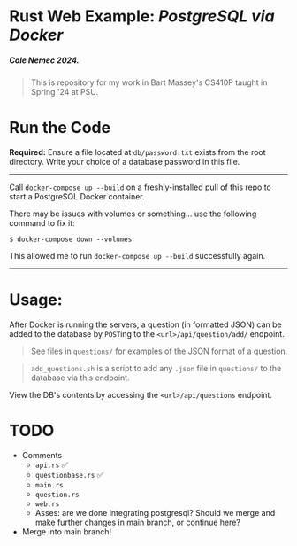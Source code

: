 # Rust Web Example: _PostgreSQL via Docker_

##### Cole Nemec 2024.

> This is repository for my work in Bart Massey's CS410P taught in Spring '24 at PSU.

# Run the Code

**Required:** Ensure a file located at `db/password.txt` exists from the root directory. Write your choice of a database password in this file.

---

Call `docker-compose up --build` on a freshly-installed pull of this repo to start a PostgreSQL Docker container.

There may be issues with volumes or something... use the following command to fix it:

```
$ docker-compose down --volumes
```

This allowed me to run `docker-compose up --build` successfully again.

---

# Usage:

After Docker is running the servers, a question (in formatted JSON) can be added to the database by `POST`ing to the `<url>/api/question/add/` endpoint.

> See files in `questions/` for examples of the JSON format of a question.

> `add_questions.sh` is a script to add any `.json` file in `questions/` to the database via this endpoint.

View the DB's contents by accessing the `<url>/api/questions` endpoint.

# TODO

- Comments
  - `api.rs` ✅
  - `questionbase.rs` ✅
  - `main.rs`
  - `question.rs`
  - `web.rs`
  - Asses: are we done integrating postgresql? Should we merge and make further changes in main branch, or continue here?
- Merge into main branch!
